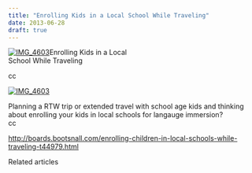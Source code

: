 ```yaml
---
title: "Enrolling Kids in a Local School While Traveling"
date: 2013-06-28
draft: true
---
```


[![IMG_4603](https://pub-ac94b3f306b24c0dba4238943c97f2e1.r2.dev/6a00e5502a9507883301901df78bfa970b.jpg "IMG_4603")](https://pub-ac94b3f306b24c0dba4238943c97f2e1.r2.dev/6a00e5502a9507883301901df78bfa970b.jpg-pi)Enrolling Kids in a Local  
School While Traveling  
  
  
  
  
  
  

<!--more--> cc  
  
[![IMG_4603](https://pub-ac94b3f306b24c0dba4238943c97f2e1.r2.dev/6a00e5502a950788330192abb6b638970d.jpg "IMG_4603")](https://pub-ac94b3f306b24c0dba4238943c97f2e1.r2.dev/6a00e5502a950788330192abb6b638970d.jpg-pi)  
  
Planning a RTW trip or extended travel with school age kids and thinking about enrolling your kids in local schools for langauge immersion?  
cc  
  
http://boards.bootsnall.com/enrolling-children-in-local-schools-while-traveling-t44979.html

Related articles

